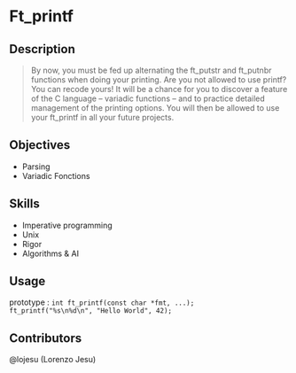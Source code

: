 # Ft_printf

## Description
>By now, you must be fed up alternating the ft_putstr and ft_putnbr functions when doing your printing. Are you not allowed to use printf? You can recode yours! It will be a chance for you to discover a feature of the C language – variadic functions – and to practice detailed management of the printing options. You will then be allowed to use your ft_printf in all your future projects.

## Objectives
* Parsing
* Variadic Fonctions

## Skills
* Imperative programming
* Unix
* Rigor
* Algorithms & AI

## Usage
prototype : `int ft_printf(const char *fmt, ...);`</br>
```ft_printf("%s\n%d\n", "Hello World", 42);```

## Contributors
@lojesu (Lorenzo Jesu) 
